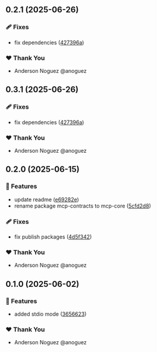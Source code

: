 ## 0.2.1 (2025-06-26)

### 🩹 Fixes

- fix dependencies ([427396a](https://github.com/anoguez/ngz-ai-tools/commit/427396a))

### ❤️ Thank You

- Anderson Noguez @anoguez

## 0.3.1 (2025-06-26)

### 🩹 Fixes

- fix dependencies ([427396a](https://github.com/anoguez/ngz-ai-tools/commit/427396a))

### ❤️ Thank You

- Anderson Noguez @anoguez

## 0.2.0 (2025-06-15)

### 🚀 Features

- update readme ([e69282e](https://github.com/anoguez/ngz-ai-tools/commit/e69282e))
- rename package mcp-contracts to mcp-core ([5cfd2d8](https://github.com/anoguez/ngz-ai-tools/commit/5cfd2d8))

### 🩹 Fixes

- fix publish packages ([4d5f342](https://github.com/anoguez/ngz-ai-tools/commit/4d5f342))

### ❤️ Thank You

- Anderson Noguez @anoguez

## 0.1.0 (2025-06-02)

### 🚀 Features

- added stdio mode ([3656623](https://github.com/anoguez/ngz-ai-tools/commit/3656623))

### ❤️ Thank You

- Anderson Noguez @anoguez
